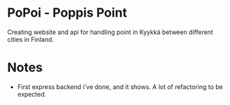# PoPoi - Poppis Point

Creating website and api for handling point in Kyykkä between different cities in Finland.

# Notes

- First express backend i've done, and it shows. A lot of refactoring to be expected.
